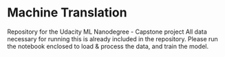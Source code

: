 # Machine Translation
Repository for the Udacity ML Nanodegree - Capstone project
All data necessary for running this is already included in the repository. Please run the notebook enclosed to load & process the data, and train the model.
